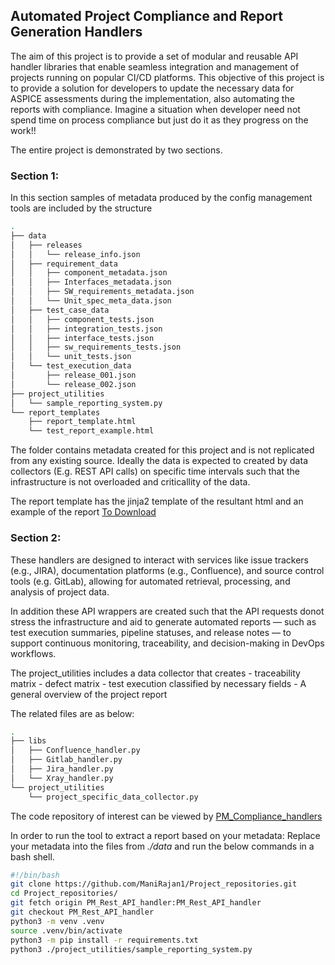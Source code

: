 ## Automated Project Compliance and Report Generation Handlers
The aim of this project is to provide a set of modular and reusable API handler libraries that enable seamless integration and management of projects running on popular CI/CD platforms.
This objective of this project is to provide a solution for developers to update the necessary data for ASPICE assessments during the implementation, also automating the reports with compliance.
Imagine a situation when developer need not spend time on process compliance but just do it as they progress on the work!!

The entire project is demonstrated by two sections.
### Section 1:
In this section samples of metadata produced by the config management tools are included by the structure
```bash
.
├── data
│   ├── releases
│   │   └── release_info.json
│   ├── requirement_data
│   │   ├── component_metadata.json
│   │   ├── Interfaces_metadata.json
│   │   ├── SW_requirements_metadata.json
│   │   └── Unit_spec_meta_data.json
│   ├── test_case_data
│   │   ├── component_tests.json
│   │   ├── integration_tests.json
│   │   ├── interface_tests.json
│   │   ├── sw_requirements_tests.json
│   │   └── unit_tests.json
│   └── test_execution_data
│       ├── release_001.json
│       └── release_002.json
├── project_utilities 
│   └── sample_reporting_system.py
└── report_templates
    ├── report_template.html
    └── test_report_example.html
```
The folder contains metadata created for this project and is not replicated from any existing source. Ideally the data is expected to created by data collectors (E.g. REST API calls) on specific time intervals such that the infrastructure is not overloaded and criticallity of the data.

The report template has the jinja2 template of the resultant html and an example of the report [To Download](https://github.com/ManiRajan1/Project_repositories/blob/PM_Rest_API_handler/report_templates/test_report_example.html)

### Section 2: 

These handlers are designed to interact with services like issue trackers (e.g., JIRA), documentation platforms (e.g., Confluence), and source control tools (e.g. GitLab), allowing for automated retrieval, processing, and analysis of project data.

In addition these API wrappers are created such that the API requests donot stress the infrastructure and aid to generate automated reports — such as test execution summaries, pipeline statuses, and release notes — to support continuous monitoring, traceability, and decision-making in DevOps workflows.

The project_utilities includes a data collector that creates 
    - traceability matrix 
    - defect matrix
    - test execution classified by necessary fields
    - A general overview of the project report

The related files are as below:
``` bash
.
├── libs
│   ├── Confluence_handler.py
│   ├── Gitlab_handler.py
│   ├── Jira_handler.py
│   └── Xray_handler.py
└── project_utilities
    └── project_specific_data_collector.py
```

The code repository of interest can be viewed by [PM_Compliance_handlers](https://github.com/ManiRajan1/Project_repositories/tree/PM_Rest_API_handler) 

In order to run the tool to extract a report based on your metadata:
Replace your metadata into the files from *_./data_* and run the below commands in a bash shell.

``` bash
#!/bin/bash
git clone https://github.com/ManiRajan1/Project_repositories.git
cd Project_repositories/
git fetch origin PM_Rest_API_handler:PM_Rest_API_handler 
git checkout PM_Rest_API_handler 
python3 -m venv .venv
source .venv/bin/activate
python3 -m pip install -r requirements.txt
python3 ./project_utilities/sample_reporting_system.py
``` 
